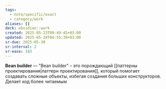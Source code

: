 ```yaml
---
tags:
  - note/specific/exact
  - category/work
aliases: []
deck: obsidian::work
created: 2025-05-23T09:49:45+03:00
updated: 2025-05-28T04:55:39+03:00
sr-due: 2025-05-30
sr-interval: 2
sr-ease: 183
---
```


**Bean builder**
—
"Bean builder" – это порождающий [[паттерны проектирования|паттерн проектирования]], который помогает создавать сложные объекты, избегая создания больших конструкторов. Делает код более читаемым
